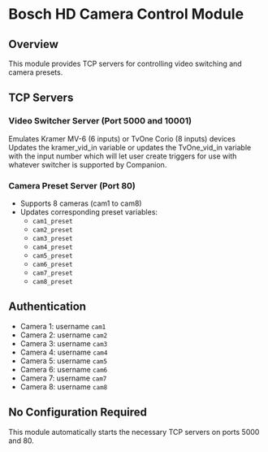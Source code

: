 # Bosch HD Camera Control Module

## Overview
This module provides TCP servers for controlling video switching and camera presets.

## TCP Servers

### Video Switcher Server (Port 5000 and 10001)
Emulates Kramer MV-6 (6 inputs) or TvOne Corio (8 inputs) devices
Updates the kramer_vid_in variable or updates the TvOne_vid_in variable with the input number which will let user create triggers for use with whatever switcher is supported by Companion.

### Camera Preset Server (Port 80)
- Supports 8 cameras (cam1 to cam8)
- Updates corresponding preset variables:
  - `cam1_preset`
  - `cam2_preset`
  - `cam3_preset`
  - `cam4_preset`
  - `cam5_preset`
  - `cam6_preset`
  - `cam7_preset`
  - `cam8_preset`

## Authentication
- Camera 1: username `cam1`
- Camera 2: username `cam2`
- Camera 3: username `cam3`
- Camera 4: username `cam4`
- Camera 5: username `cam5`
- Camera 6: username `cam6`
- Camera 7: username `cam7`
- Camera 8: username `cam8`

## No Configuration Required
This module automatically starts the necessary TCP servers on ports 5000 and 80.

